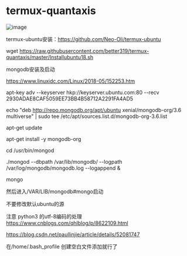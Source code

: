 # termux-quantaxis
![image](https://github.com/better319/termux-quantaxis/blob/master/pic/Screenshot_2018-07-27-08-02-06-590_com.termux.png)


termux-ubuntu安装：https://github.com/Neo-Oli/termux-ubuntu

wget https://raw.githubusercontent.com/better319/termux-quantaxis/master/Installubuntu18.sh

mongodb安装及启动

https://www.linuxidc.com/Linux/2018-05/152253.htm

apt-key adv --keyserver hkp://keyserver.ubuntu.com:80 --recv 2930ADAE8CAF5059EE73BB4B58712A2291FA4AD5

echo "deb http://repo.mongodb.org/apt/ubuntu xenial/mongodb-org/3.6 multiverse" | sudo tee /etc/apt/sources.list.d/mongodb-org-3.6.list

apt-get update

apt-get install -y mongodb-org

cd /usr/bin/mongod

./mongod --dbpath /var/lib/mongodb/ --logpath /var/log/mongodb/mongodb.log --logappend &

mongo




然后进入/VAR/LIB/mongodb#mongo启动

不要修改默认ubuntu的源

注意 python3 的utf-8编码的处理  
https://www.cnblogs.com/qhlblog/p/8622109.html

https://blog.csdn.net/paullinjie/article/details/52081747


在/home/.bash_profile 创建空白文件添加就行了
